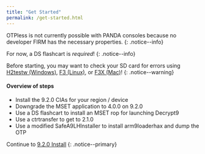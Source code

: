 ```yaml
---
title: "Get Started"
permalink: /get-started.html
---
```


OTPless is not currently possible with PANDA consoles because no developer FIRM has the necessary properties.
{: .notice--info}

For now, a DS flashcart is _required_!
{: .notice--info}

Before starting, you may want to check your SD card for errors using [H2testw (Windows)](h2testw-(windows)), [F3 (Linux)](f3-(linux)), or [F3X (Mac)](f3x-(mac))!
{: .notice--warning}

#### Overview of steps

- Install the 9.2.0 CIAs for your region / device
- Downgrade the MSET application to 4.0.0 on 9.2.0
- Use a DS flashcart to install an MSET rop for launching Decrypt9
- Use a ctrtransfer to get to 2.1.0
- Use a modified SafeA9LHInstaller to install arm9loaderhax and dump the OTP

Continue to [9.2.0 Install](9.2.0-install)
{: .notice--primary}
